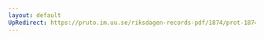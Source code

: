 ```yaml
---
layout: default
UpRedirect: https://pruto.im.uu.se/riksdagen-records-pdf/1874/prot-1874--ak--124/prot-1874--ak--124_004.pdf
---
```

